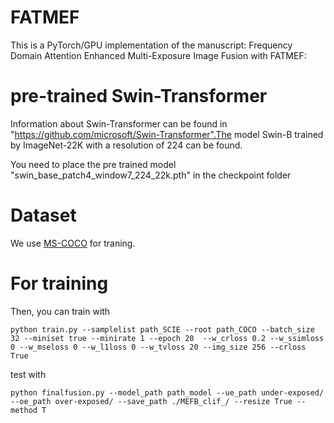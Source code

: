# FATMEF
This is a PyTorch/GPU implementation of the manuscript: Frequency Domain Attention Enhanced Multi-Exposure Image Fusion with FATMEF:
# pre-trained Swin-Transformer
Information about Swin-Transformer can be found in "https://github.com/microsoft/Swin-Transformer".The model Swin-B trained by ImageNet-22K with a resolution of 224 can be found.

You need to place the pre trained model "swin_base_patch4_window7_224_22k.pth" in the checkpoint folder

# Dataset
We use [MS-COCO](https://docs.voxel51.com/user_guide/dataset_zoo/datasets.html#dataset-zoo-coco-2017) for traning.

# For training
Then, you can train with
```
python train.py --samplelist path_SCIE --root path_COCO --batch_size 32 --miniset true --minirate 1 --epoch 20  --w_crloss 0.2 --w_ssimloss 0 --w_mseloss 0 --w_l1loss 0 --w_tvloss 20 --img_size 256 --crloss True
```
test with
```
python finalfusion.py --model_path path_model --ue_path under-exposed/ --oe_path over-exposed/ --save_path ./MEFB_clif_/ --resize True --method T
```

